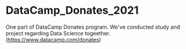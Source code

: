 # DataCamp_Donates_2021
One part of DataCamp Donates program. We've conducted study and project regarding Data Science togeether. (https://www.datacamp.com/donates)
